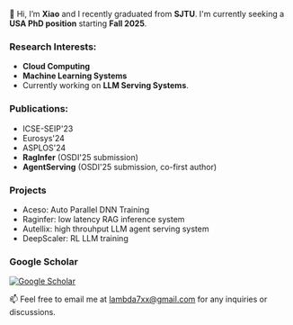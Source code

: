 👋 Hi, I’m **Xiao** and I recently graduated from **SJTU**. I'm currently seeking a **USA PhD position** starting **Fall 2025**.

### Research Interests:
- **Cloud Computing**
- **Machine Learning Systems**
- Currently working on **LLM Serving Systems**.

### Publications:
- ICSE-SEIP'23
- Eurosys'24
- ASPLOS'24
- **RagInfer** (OSDI'25 submission)
- **AgentServing** (OSDI'25 submission, co-first author)


### Projects
- Aceso: Auto Parallel DNN Training 
- Raginfer: low latency RAG inference system
- Autellix: high throuhput LLM agent serving system
- DeepScaler: RL LLM training 



### Google Scholar
[![Google Scholar](https://scholar.google.com/favicon.ico)](https://scholar.google.com/citations?user=G4YpJt4AAAAJ&hl=en)

📫 Feel free to email me at [lambda7xx@gmail.com](mailto:lambda7xx@gmail.com) for any inquiries or discussions.


<!---
lambda7xx/lambda7xx is a ✨ special ✨ repository because its `README.md` (this file) appears on your GitHub profile.
You can click the Preview link to take a look at your changes.
--->
